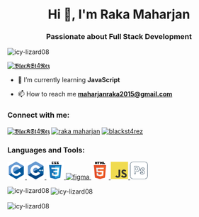 <h1 align="center">Hi 👋, I'm Raka Maharjan</h1>
<h3 align="center">Passionate about Full Stack Development</h3>

<p align="left"> <img src="https://komarev.com/ghpvc/?username=icy-lizard08&label=Profile%20views&color=0e75b6&style=flat" alt="icy-lizard08" /> </p>

<p align="left"> <a href="https://twitter.com/𝕭𝖑𝖆𝖈𝕶𝕾𝖙4𝕽𝖊𝖟" target="blank"><img src="https://img.shields.io/twitter/follow/𝕭𝖑𝖆𝖈𝕶𝕾𝖙4𝕽𝖊𝖟?logo=twitter&style=for-the-badge" alt="𝕭𝖑𝖆𝖈𝕶𝕾𝖙4𝕽𝖊𝖟" /></a> </p>

- 🌱 I’m currently learning **JavaScript**

- 📫 How to reach me **maharjanraka2015@gmail.com**

<h3 align="left">Connect with me:</h3>
<p align="left">
<a href="https://twitter.com/𝕭𝖑𝖆𝖈𝕶𝕾𝖙4𝕽𝖊𝖟" target="blank"><img align="center" src="https://raw.githubusercontent.com/rahuldkjain/github-profile-readme-generator/master/src/images/icons/Social/twitter.svg" alt="𝕭𝖑𝖆𝖈𝕶𝕾𝖙4𝕽𝖊𝖟" height="30" width="40" /></a>
<a href="https://fb.com/raka maharjan" target="blank"><img align="center" src="https://raw.githubusercontent.com/rahuldkjain/github-profile-readme-generator/master/src/images/icons/Social/facebook.svg" alt="raka maharjan" height="30" width="40" /></a>
<a href="https://instagram.com/blackst4rez" target="blank"><img align="center" src="https://raw.githubusercontent.com/rahuldkjain/github-profile-readme-generator/master/src/images/icons/Social/instagram.svg" alt="blackst4rez" height="30" width="40" /></a>
</p>

<h3 align="left">Languages and Tools:</h3>
<p align="left"> <a href="https://www.cprogramming.com/" target="_blank" rel="noreferrer"> <img src="https://raw.githubusercontent.com/devicons/devicon/master/icons/c/c-original.svg" alt="c" width="40" height="40"/> </a> <a href="https://www.w3schools.com/cpp/" target="_blank" rel="noreferrer"> <img src="https://raw.githubusercontent.com/devicons/devicon/master/icons/cplusplus/cplusplus-original.svg" alt="cplusplus" width="40" height="40"/> </a> <a href="https://www.w3schools.com/css/" target="_blank" rel="noreferrer"> <img src="https://raw.githubusercontent.com/devicons/devicon/master/icons/css3/css3-original-wordmark.svg" alt="css3" width="40" height="40"/> </a> <a href="https://www.figma.com/" target="_blank" rel="noreferrer"> <img src="https://www.vectorlogo.zone/logos/figma/figma-icon.svg" alt="figma" width="40" height="40"/> </a> <a href="https://www.w3.org/html/" target="_blank" rel="noreferrer"> <img src="https://raw.githubusercontent.com/devicons/devicon/master/icons/html5/html5-original-wordmark.svg" alt="html5" width="40" height="40"/> </a> <a href="https://developer.mozilla.org/en-US/docs/Web/JavaScript" target="_blank" rel="noreferrer"> <img src="https://raw.githubusercontent.com/devicons/devicon/master/icons/javascript/javascript-original.svg" alt="javascript" width="40" height="40"/> </a> <a href="https://www.photoshop.com/en" target="_blank" rel="noreferrer"> <img src="https://raw.githubusercontent.com/devicons/devicon/master/icons/photoshop/photoshop-line.svg" alt="photoshop" width="40" height="40"/> </a> </p>

<p><img align="left" src="https://github-readme-stats.vercel.app/api/top-langs?username=icy-lizard08&show_icons=true&locale=en&layout=compact" alt="icy-lizard08" /></p>

<p>&nbsp;<img align="center" src="https://github-readme-stats.vercel.app/api?username=icy-lizard08&show_icons=true&locale=en" alt="icy-lizard08" /></p>

<p><img align="center" src="https://github-readme-streak-stats.herokuapp.com/?user=icy-lizard08&" alt="icy-lizard08" /></p>
